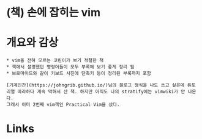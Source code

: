 # (책) 손에 잡히는 vim

# 개요와 감상
    * vim을 전혀 모르는 코린이가 보기 적절한 책
    * 책에서 설명했던 명령어들이 모두 부록에 보기 좋게 정리 됨
    * 브로마이드와 같이 키보드 사진에 단축키 등이 정리된 부록까지 포함

    [기계인간](https://johngrib.github.io/)님의 블로그 형식을 나도 쓰고 싶은데 튜토리얼 따라하다 계속 막혀서 산 책. 하지만 아직도 나의 stratify에는 vimwiki가 안 나온다.
    그래서 이미 2번째 vim책인 Practical Vim을 샀다. 
    

# Links
